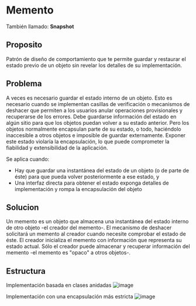 # Memento
También llamado: **Snapshot**

## Proposito

Patrón de diseño de comportamiento que te permite guardar y restaurar el estado previo de un objeto sin revelar los detalles de su implementación.

## Problema

A veces es necesario guardar el estado interno de un objeto. Esto es necesario cuando se implementan casillas de verificación o mecanismos de deshacer que permiten a los usuarios anular operaciones provisionales y recuperarse de los errores. Debe guardarse información del estado en algún sitio para que los objetos puedan volver a su estado anterior. Pero los objetos normalmente encapsulan parte de su estado, o todo, haciéndolo inaccesible a otros objetos e imposible de guardar externamente. Exponer este estado violaría la encapsulación, lo que puede comprometer la fiabilidad y extensibilidad de la aplicación.

Se aplica cuando:

- Hay que guardar una instantánea del estado de un objeto (o de parte de éste) para que pueda volver posteriormente a ese estado, y
- Una interfaz directa para obtener el estado exponga detalles de implementación y rompa la encapsulación del objeto

## Solucion

Un memento es un objeto que almacena una instantánea del estado interno de otro objeto -el creador del memento-. El mecanismo de deshacer solicitará un memento al creador cuando necesite comprobar el estado de éste. El creador inicializa el memento con información que representa su estado actual. Sólo el creador puede almacenar y recuperar información del memento -el memento es "opaco" a otros objetos-.

## Estructura

Implementación basada en clases anidadas
![image](https://user-images.githubusercontent.com/28193994/147789271-b374b76f-ce63-435d-9586-7bb83ec3403c.png)

Implementación con una encapsulación más estricta
![image](https://user-images.githubusercontent.com/28193994/147789278-8ac85aab-42c6-4380-90c0-6abdbd8e11d8.png)
